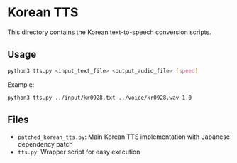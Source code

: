 # Korean TTS

This directory contains the Korean text-to-speech conversion scripts.

## Usage

```bash
python3 tts.py <input_text_file> <output_audio_file> [speed]
```

Example:
```bash
python3 tts.py ../input/kr0928.txt ../voice/kr0928.wav 1.0
```

## Files
- `patched_korean_tts.py`: Main Korean TTS implementation with Japanese dependency patch
- `tts.py`: Wrapper script for easy execution